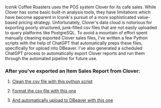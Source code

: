 Iconik Coffee Roasters uses the POS system Clover for its cafe sales. While Clover has some basic built-in analysis tools, they have limitations which have become apparent in Iconik's pursuit of a more sophisticated value-based pricing strategy. Unfortunately, Clover's data cloud is notorious for exporting poorly structured, junk-filled csv files that are not easily uploaded to query platforms like PostgreSQL. To avoid a mountain of effort spent manually cleaning exported Clover sales files, I've written a few Python scripts with the help of ChatGPT that automatically preps these files, specifically for upload into DBeaver. I've also generated a scheduled ChatGPT process to automatically export Clover reports and run them through the automated pipeline for future use.

### After you've exported an Item Sales Report from Clover:

1) [Clean the csv file with this python script](https://github.com/ryanloveriner/clover_data_cleaner/blob/main/clean_clover_report.py)

2) [Format the csv file with this one]()

3) [And automatically upload to DBeaver with this one]()
